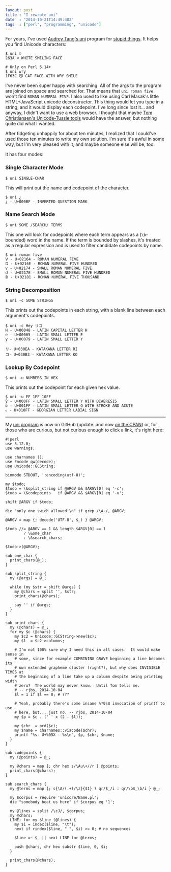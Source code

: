 ```yaml
---
layout: post
title : "I rewrote uni"
date  : "2014-10-21T14:49:48Z"
tags  : ["perl", "programming", "unicode"]
---
```

For years, I've used [Audrey Tang's uni](https://metacpan.org/pod/App::Uni)
program for [stupid things](http://perladvent.org/2011/2011-12-24.html).  It
helps you find Unicode characters:

    $ uni ☺
    263A ☺ WHITE SMILING FACE

    # Only on Perl 5.14+
    $ uni wry
    1F63C 😼 CAT FACE WITH WRY SMILE

I've never been super happy with searching.  All of the args to the program are
joined on space and searched for.  That means that `uni roman five` won't find
`ROMAN NUMERAL FIVE`.  I also used to like using Carl Masak's little
HTML+JavaScript unicode deconstructor.  This thing would let you type in a
string, and it would display each codepoint.  I've long since lost it… and
anyway, I didn't want to use a web browser.  I thought that maybe [Tom
Christiansen's Unicode-Tussle
tools](https://metacpan.org/release/Unicode-Tussle) would have the answer, but
nothing quite did what I wanted.

After fidgeting unhappily for about ten minutes, I realized that I could've
used those ten minutes to write my own solution.  I'm sure it's awful in some
way, but I'm very pleased with it, and maybe someone else will be, too.

It has four modes:

### Single Character Mode

    $ uni SINGLE-CHAR

This will print out the name and codepoint of the character.

    $ uni ¿
    ¿ - U+000BF - INVERTED QUESTION MARK

### Name Search Mode

    $ uni SOME /SEARCH/ TERMS

This one will look for codepoints where each term appears as a (`\b`-bounded)
word in the name.  If the term is bounded by slashes, it's treated as a regular
expression and is used to filter candidate codepoints by name.

    $ uni roman five
    Ⅴ - U+02164 - ROMAN NUMERAL FIVE
    Ⅾ - U+0216E - ROMAN NUMERAL FIVE HUNDRED
    ⅴ - U+02174 - SMALL ROMAN NUMERAL FIVE
    ⅾ - U+0217E - SMALL ROMAN NUMERAL FIVE HUNDRED
    ↁ - U+02181 - ROMAN NUMERAL FIVE THOUSAND

### String Decomposition

    $ uni -c SOME STRINGS

This prints out the codepoints in each string, with a blank line between each
argument's codepoints.

    $ uni -c Hey リコ
    H - U+00048 - LATIN CAPITAL LETTER H
    e - U+00065 - LATIN SMALL LETTER E
    y - U+00079 - LATIN SMALL LETTER Y

    リ- U+030EA - KATAKANA LETTER RI
    コ- U+030B3 - KATAKANA LETTER KO

### Lookup By Codepoint

    $ uni -u NUMBERS IN HEX

This prints out the codepoint for each given hex value.

    $ uni -u FF 1FF 10FF
    ÿ - U+000FF - LATIN SMALL LETTER Y WITH DIAERESIS
    ǿ - U+001FF - LATIN SMALL LETTER O WITH STROKE AND ACUTE
    ჿ - U+010FF - GEORGIAN LETTER LABIAL SIGN

-----

My [uni program](https://github.com/rjbs/misc/blob/master/uni) is now on GitHub (update: and now [on the CPAN](https://metacpan.org/release/App-Uni))
or, for those who are curious, but not curious enough to click a link, it's
right here:

    #!perl
    use 5.12.0;
    use warnings;

    use charnames ();
    use Encode qw(decode);
    use Unicode::GCString;

    binmode STDOUT, ':encoding(utf-8)';

    my $todo;
    $todo = \&split_string if @ARGV && $ARGV[0] eq '-c';
    $todo = \&codepoints   if @ARGV && $ARGV[0] eq '-u';

    shift @ARGV if $todo;

    die "only one swich allowed!\n" if grep /\A-/, @ARGV;

    @ARGV = map {; decode('UTF-8', $_) } @ARGV;

    $todo //= @ARGV == 1 && length $ARGV[0] == 1
            ? \&one_char
            : \&search_chars;

    $todo->(@ARGV);

    sub one_char {
      print_chars(@_);
    }

    sub split_string {
      my (@args) = @_;

      while (my $str = shift @args) {
        my @chars = split '', $str;
        print_chars(@chars);

        say '' if @args;
      }
    }

    sub print_chars {
      my (@chars) = @_;
      for my $c (@chars) {
        my $c2 = Unicode::GCString->new($c);
        my $l  = $c2->columns;

        # I'm not 100% sure why I need this in all cases.  It would make sense in
        # some, since for example COMBINING GRAVE beginning a line becomes its
        # own extended grapheme cluster (right?), but why does INVISIBLE TIMES at
        # the beginning of a line take up a column despite being printing width
        # zero?  The world may never know.  Until Tom tells me.
        # -- rjbs, 2014-10-04
        $l = 1 if $l == 0; # ???

        # Yeah, probably there's some insane %*0s$ invocation of printf to use
        # here, but... just no. -- rjbs, 2014-10-04
        my $p = $c . (' ' x (2 - $l));

        my $chr  = ord($c);
        my $name = charnames::viacode($chr);
        printf "%s- U+%05X - %s\n", $p, $chr, $name;
      }
    }

    sub codepoints {
      my (@points) = @_;

      my @chars = map {; chr hex s/\Au\+//r } @points;
      print_chars(@chars);
    }

    sub search_chars {
      my @terms = map {; s{\A/(.+)/\z}{$1} ? qr/$_/i : qr/\b$_\b/i } @_;

      my $corpus = require 'unicore/Name.pl';
      die "somebody beat us here" if $corpus eq '1';

      my @lines = split /\cJ/, $corpus;
      my @chars;
      LINE: for my $line (@lines) {
        my $i = index($line, "\t");
        next if rindex($line, " ", $i) >= 0; # no sequences

        $line =~ $_ || next LINE for @terms;

        push @chars, chr hex substr $line, 0, $i;
      }

      print_chars(@chars);
    }

